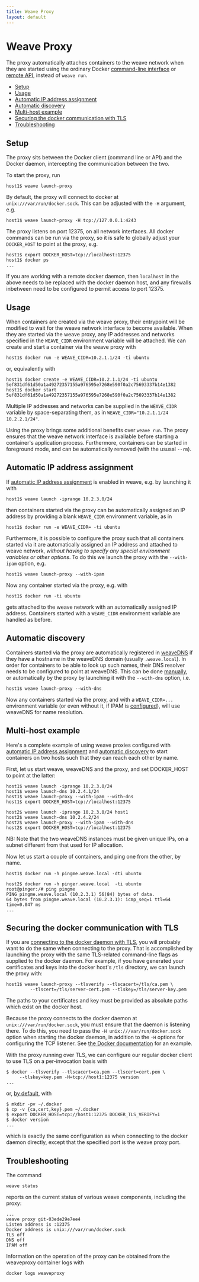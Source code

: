 ```yaml
---
title: Weave Proxy
layout: default
---
```


# Weave Proxy

The proxy automatically attaches containers to the weave network when
they are started using the ordinary Docker
[command-line interface](https://docs.docker.com/reference/commandline/cli/)
or
[remote API](https://docs.docker.com/reference/api/docker_remote_api/),
instead of `weave run`.

 * [Setup](#setup)
 * [Usage](#usage)
 * [Automatic IP address assignment](#ipam)
 * [Automatic discovery](#dns)
 * [Multi-host example](#multi-host)
 * [Securing the docker communication with TLS](#tls)
 * [Troubleshooting](#troubleshooting)

## <a name="setup"></a>Setup

The proxy sits between the Docker client (command line or API) and the
Docker daemon, intercepting the communication between the two.

To start the proxy, run

    host1$ weave launch-proxy

By default, the proxy will connect to docker at
`unix:///var/run/docker.sock`. This can be adjusted with the `-H`
argument, e.g.

    host1$ weave launch-proxy -H tcp://127.0.0.1:4243

The proxy listens on port 12375, on all network interfaces. All docker
commands can be run via the proxy, so it is safe to globally adjust
your `DOCKER_HOST` to point at the proxy, e.g.

    host1$ export DOCKER_HOST=tcp://localhost:12375
    host1$ docker ps
    ...

If you are working with a remote docker daemon, then `localhost` in
the above needs to be replaced with the docker daemon host, and any
firewalls inbetween need to be configured to permit access to
port 12375.

## <a name="usage"></a>Usage

When containers are created via the weave proxy, their entrypoint will
be modified to wait for the weave network interface to become
available. When they are started via the weave proxy, any IP addresses
and networks specified in the `WEAVE_CIDR` environment variable will
be attached. We can create and start a container via the weave proxy
with

    host1$ docker run -e WEAVE_CIDR=10.2.1.1/24 -ti ubuntu

or, equivalently with

    host1$ docker create -e WEAVE_CIDR=10.2.1.1/24 -ti ubuntu
    5ef831df61d50a1a49272357155a976595e7268e590f0a2c75693337b14e1382
    host1$ docker start 5ef831df61d50a1a49272357155a976595e7268e590f0a2c75693337b14e1382

Multiple IP addresses and networks can be supplied in the `WEAVE_CIDR`
variable by space-separating them, as in
`WEAVE_CIDR="10.2.1.1/24 10.2.2.1/24"`.

Using the proxy brings some additional benefits over `weave run`. The
proxy ensures that the weave network interface is available before
starting a container's application process. Furthermore, containers
can be started in foreground mode, and can be automatically removed
(with the ususal `--rm`).

## <a name="ipam"></a>Automatic IP address assignment

If [automatic IP address assignment](ipam.html) is enabled in weave,
e.g. by launching it with

    host1$ weave launch -iprange 10.2.3.0/24

then containers started via the proxy can be automatically assigned an
IP address by providing a blank `WEAVE_CIDR` environment variable, as
in

    host1$ docker run -e WEAVE_CIDR= -ti ubuntu

Furthermore, it is possible to configure the proxy such that all
containers started via it are automatically assigned an IP address and
attached to weave network, *without having to specify any special
environment variables or other options*. To do this we launch the
proxy with the `--with-ipam` option, e.g.

    host1$ weave launch-proxy --with-ipam

Now any container started via the proxy, e.g. with

    host1$ docker run -ti ubuntu

gets attached to the weave network with an automatically assigned IP
address. Containers started with a `WEAVE_CIDR` environment variable
are handled as before.

## <a name="dns"></a>Automatic discovery

Containers started via the proxy are automatically registered in
[weaveDNS](weavedns.html) if they have a hostname in the weaveDNS
domain (usually `.weave.local`). In order for containers to be able to
look up such names, their DNS resolver needs to be configured to point
at weaveDNS. This can be done [manually](weavedns.html#without-run),
or automatically by the proxy by launching it with the `--with-dns`
option, i.e.

    host1$ weave launch-proxy --with-dns

Now any containers started via the proxy, and with a `WEAVE_CIDR=...`
environment variable (or even without it, if IPAM is
[configured](#ipam)), will use weaveDNS for name resolution.

## <a name="multi-host"></a>Multi-host example

Here's a complete example of using weave proxies configured with
[automatic IP address assignment](#ipam) and
[automatic discovery](#dns) to start containers on two hosts such that
they can reach each other by name.

First, let us start weave, weaveDNS and the proxy, and set DOCKER_HOST
to point at the latter:

    host1$ weave launch -iprange 10.2.3.0/24
    host1$ weave launch-dns 10.2.4.1/24
    host1$ weave launch-proxy --with-ipam --with-dns
    host1$ export DOCKER_HOST=tcp://localhost:12375

    host2$ weave launch -iprange 10.2.3.0/24 host1
    host2$ weave launch-dns 10.2.4.2/24
    host2$ weave launch-proxy --with-ipam --with-dns
    host2$ export DOCKER_HOST=tcp://localhost:12375

NB: Note that the two weaveDNS instances must be given unique IPs, on
a subnet different from that used for IP allocation.

Now let us start a couple of containers, and ping one from the other,
by name.

    host1$ docker run -h pingme.weave.local -dti ubuntu

    host2$ docker run -h pinger.weave.local  -ti ubuntu
    root@pinger:/# ping pingme
    PING pingme.weave.local (10.2.3.1) 56(84) bytes of data.
    64 bytes from pingme.weave.local (10.2.3.1): icmp_seq=1 ttl=64 time=0.047 ms
    ...

## <a name="tls"></a>Securing the docker communication with TLS

If you are
[connecting to the docker daemon with TLS](https://docs.docker.com/articles/https/),
you will probably want to do the same when connecting to the
proxy. That is accomplished by launching the proxy with the same
TLS-related command-line flags as supplied to the docker daemon. For
example, if you have generated your certificates and keys into the
docker host's `/tls` directory, we can launch the proxy with:

    host1$ weave launch-proxy --tlsverify --tlscacert=/tls/ca.pem \
             --tlscert=/tls/server-cert.pem --tlskey=/tls/server-key.pem

The paths to your certificates and key must be provided as absolute
paths which exist on the docker host.

Because the proxy connects to the docker daemon at
`unix:///var/run/docker.sock`, you must ensure that the daemon is
listening there. To do this, you need to pass the `-H
unix:///var/run/docker.sock` option when starting the docker daemon,
in addition to the `-H` options for configuring the TCP listener. See
[the Docker documentation](https://docs.docker.com/articles/basics/#bind-docker-to-another-hostport-or-a-unix-socket)
for an example.

With the proxy running over TLS, we can configure our regular docker
client to use TLS on a per-invocation basis with

    $ docker --tlsverify --tlscacert=ca.pem --tlscert=cert.pem \
         --tlskey=key.pem -H=tcp://host1:12375 version
    ...

or,
[by default](https://docs.docker.com/articles/https/#secure-by-default),
with

    $ mkdir -pv ~/.docker
    $ cp -v {ca,cert,key}.pem ~/.docker
    $ export DOCKER_HOST=tcp://host1:12375 DOCKER_TLS_VERIFY=1
    $ docker version
    ...

which is exactly the same configuration as when connecting to the
docker daemon directly, except that the specified port is the weave
proxy port.

## <a name="troubleshooting"></a>Troubleshooting

The command

    weave status

reports on the current status of various weave components, including
the proxy:

````
...
weave proxy git-03ede29e7ee4
Listen address is :12375
Docker address is unix:///var/run/docker.sock
TLS off
DNS off
IPAM off
````

Information on the operation of the proxy can be obtained from the
weaveproxy container logs with

    docker logs weaveproxy

